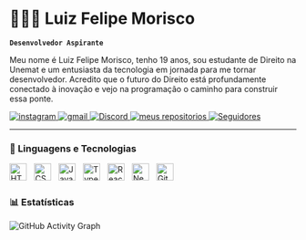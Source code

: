 # 👨🏻‍💻 Luiz Felipe Morisco

**`Desenvolvedor Aspirante`**

Meu nome é Luiz Felipe Morisco, tenho 19 anos, sou estudante de Direito na Unemat e um entusiasta da tecnologia em jornada para me tornar desenvolvedor. Acredito que o futuro do Direito está profundamente conectado à inovação e vejo na programação o caminho para construir essa ponte.
<p align="left">
    <a href="https://www.instagram.com/luizmorisco/?next=%2F">
        <img 
            alt="instagram" 
            title="Instagram" 
            src="https://img.shields.io/badge/Instagram-%23E4405F?style=for-the-badge&logo=instagram&logoColor=white"
        />
    </a>
    <a href="mailto:luizfelipemorisco@gmail.com">
        <img 
            alt="gmail" 
            title="Meu Gmail" 
            src="https://img.shields.io/badge/Gmail-%23D14836?style=for-the-badge&logo=gmail&logoColor=white"
        />
    <a href="https://discord.com/users/luizmorisco" target="_blank">
    <img src="https://img.shields.io/badge/Discord-%237289DA?style=for-the-badge&logo=discord&logoColor=white" alt="Discord">
    </a>
    </a> 
    <a href="https://github.com/luizvortex?tab=repositories">
        <img
            alt="meus repositorios"
            tittle="Meus Repositórios"
            src="https://custom-icon-badges.demolab.com/badge/-My%20Repos-blue?style=for-the-badge&logoColor=white&logo=repo"
        />
    </a>
    <a href="https://github.com/luizvortex?tab=followers">
        <img 
            alt="Seguidores" 
            title="Me siga no GitHub" 
            src="https://custom-icon-badges.demolab.com/github/followers/luizvortex?color=236ad3&labelColor=1155ba&style=for-the-badge&logo=github&label=Seguidores&logoColor=white"
        />
    </a>
</p>

---

### 🤖 Linguagens e Tecnologias

<img 
    align="left" 
    alt="HTML"
    title="HTML" 
    width="30px" 
    style="padding-right: 10px;" 
    src="https://cdn.jsdelivr.net/gh/devicons/devicon@latest/icons/html5/html5-original.svg" 
/>
<img 
    align="left" 
    alt="CSS" 
    title="CSS"
    width="30px" 
    style="padding-right: 10px;" 
    src="https://cdn.jsdelivr.net/gh/devicons/devicon@latest/icons/css3/css3-original.svg" 
/>
<img 
    align="left" 
    alt="JavaScript" 
    title="JavaScript"
    width="30px" 
    style="padding-right: 10px;" 
    src="https://cdn.jsdelivr.net/gh/devicons/devicon@latest/icons/javascript/javascript-original.svg" 
/>
<img 
    align="left" 
    alt="TypeScript"
    title="TypeScript" 
    width="30px" 
    style="padding-right: 10px;" 
    src="https://cdn.jsdelivr.net/gh/devicons/devicon@latest/icons/typescript/typescript-original.svg" 
/>
<img 
    align="left" 
    alt="React"
    title="React" 
    width="30px" 
    style="padding-right: 10px;" 
    src="https://cdn.jsdelivr.net/gh/devicons/devicon@latest/icons/react/react-original.svg" 
/>
<img 
    align="left" 
    alt="Next.js" 
    title="Next.js"
    width="30px" 
    style="padding-right: 10px;" 
    src="https://cdn.jsdelivr.net/gh/devicons/devicon@latest/icons/nextjs/nextjs-original.svg" 
/>


<img 
    align="left" 
    alt="Git" 
    title="Git"
    width="30px" 
    style="padding-right: 10px;" 
    src="https://cdn.jsdelivr.net/gh/devicons/devicon@latest/icons/git/git-original.svg" 
/>

<br/>
<br/>

### 📊 Estatísticas

![GitHub Activity Graph](https://github-readme-activity-graph.vercel.app/graph?username=brunpena&theme=github-compact&hide_border=true)
